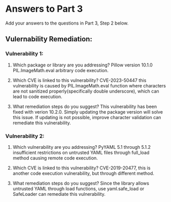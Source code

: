 # Answers to Part 3

Add your answers to the questions in Part 3, Step 2 below. 

## Vulernability Remediation:
### Vulnerability 1: 
1. Which package or library are you addressing?
Pillow version 10.1.0 PIL.ImageMath.eval arbitrary code execution.

2. Which CVE is linked to this vulnerability?
CVE-2023-50447 this vulnerability is caused by PIL.ImageMath.eval function where characters are not sanitized properly(specifically double underscore), which can lead to code execution.

3. What remediation steps do you suggest?
This vulnerability has been fixed with verion 10.2.0. Simply updating the package version will solve this issue. If updating is not possible, improve character validation can remediate this vulnerability.

### Vulnerability 2:
1. Which vulnerability are you addressing?
PyYAML 5.1 through 5.1.2 insufficient restrictions on untrusted YAML files through full_load method causing remote code execution.

2. Which CVE is linked to this vulnerability?
CVE-2019-20477, this is another code execution vulnerability, but through different method.

3. What remediation steps do you suggest? 
Since the library allows untrusted YAML through load functions, use yaml.safe_load or SafeLoader can remediate this vulnerability.

